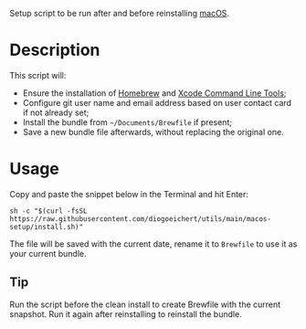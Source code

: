 Setup script to be run after and before reinstalling [macOS](https://www.apple.com/macos).

# Description
This script will:
- Ensure the installation of [Homebrew](https://brew.sh/) and [Xcode Command Line Tools](https://developer.apple.com/download/more/?=xcode);
- Configure git user name and email address based on user contact card if not already set;
- Install the bundle from `~/Documents/Brewfile` if present;
- Save a new bundle file afterwards, without replacing the original one.

# Usage
Copy and paste the snippet below in the Terminal and hit Enter:
```
sh -c "$(curl -fsSL https://raw.githubusercontent.com/diogoeichert/utils/main/macos-setup/install.sh)"
```
The file will be saved with the current date, rename it to `Brewfile` to use it as your current bundle.

## Tip
Run the script before the clean install to create Brewfile with the current snapshot. Run it again after reinstalling to reinstall the bundle.
